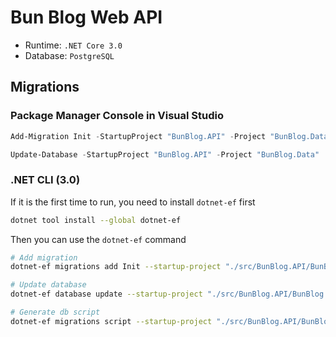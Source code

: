 # Bun Blog Web API

- Runtime: `.NET Core 3.0`
- Database: `PostgreSQL`

## Migrations
### Package Manager Console in Visual Studio

```powershell
Add-Migration Init -StartupProject "BunBlog.API" -Project "BunBlog.Data"

Update-Database -StartupProject "BunBlog.API" -Project "BunBlog.Data"
```

### .NET CLI (3.0)
If it is the first time to run, you need to install `dotnet-ef` first

```bash
dotnet tool install --global dotnet-ef
```

Then you can use the `dotnet-ef` command

```bash
# Add migration
dotnet-ef migrations add Init --startup-project "./src/BunBlog.API/BunBlog.API.csproj" --project "./src/BunBlog.Data/BunBlog.Data.csproj"

# Update database
dotnet-ef database update --startup-project "./src/BunBlog.API/BunBlog.API.csproj" --project "./src/BunBlog.Data/BunBlog.Data.csproj"

# Generate db script
dotnet-ef migrations script --startup-project "./src/BunBlog.API/BunBlog.API.csproj" --project "./src/BunBlog.Data/BunBlog.Data.csproj" --idempotent  --output ./script.sql
```